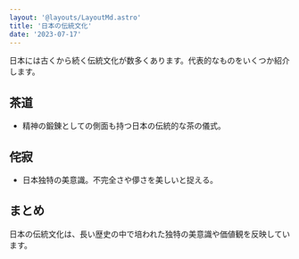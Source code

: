 ```yaml
---
layout: '@layouts/LayoutMd.astro'
title: '日本の伝統文化'
date: '2023-07-17'
---
```


日本には古くから続く伝統文化が数多くあります。代表的なものをいくつか紹介します。

## 茶道

- 精神の鍛錬としての側面も持つ日本の伝統的な茶の儀式。

## 侘寂

- 日本独特の美意識。不完全さや儚さを美しいと捉える。

## まとめ

日本の伝統文化は、長い歴史の中で培われた独特の美意識や価値観を反映しています。
